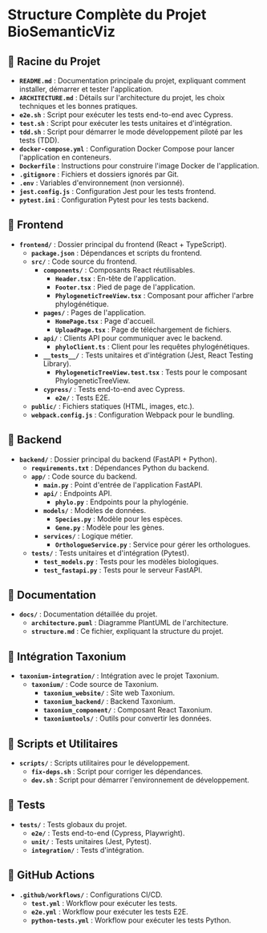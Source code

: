 # Structure Complète du Projet BioSemanticViz

## 📁 Racine du Projet

- **`README.md`** : Documentation principale du projet, expliquant comment installer, démarrer et tester l'application.
- **`ARCHITECTURE.md`** : Détails sur l'architecture du projet, les choix techniques et les bonnes pratiques.
- **`e2e.sh`** : Script pour exécuter les tests end-to-end avec Cypress.
- **`test.sh`** : Script pour exécuter les tests unitaires et d'intégration.
- **`tdd.sh`** : Script pour démarrer le mode développement piloté par les tests (TDD).
- **`docker-compose.yml`** : Configuration Docker Compose pour lancer l'application en conteneurs.
- **`Dockerfile`** : Instructions pour construire l'image Docker de l'application.
- **`.gitignore`** : Fichiers et dossiers ignorés par Git.
- **`.env`** : Variables d'environnement (non versionné).
- **`jest.config.js`** : Configuration Jest pour les tests frontend.
- **`pytest.ini`** : Configuration Pytest pour les tests backend.

## 📁 Frontend

- **`frontend/`** : Dossier principal du frontend (React + TypeScript).
  - **`package.json`** : Dépendances et scripts du frontend.
  - **`src/`** : Code source du frontend.
    - **`components/`** : Composants React réutilisables.
      - **`Header.tsx`** : En-tête de l'application.
      - **`Footer.tsx`** : Pied de page de l'application.
      - **`PhylogeneticTreeView.tsx`** : Composant pour afficher l'arbre phylogénétique.
    - **`pages/`** : Pages de l'application.
      - **`HomePage.tsx`** : Page d'accueil.
      - **`UploadPage.tsx`** : Page de téléchargement de fichiers.
    - **`api/`** : Clients API pour communiquer avec le backend.
      - **`phyloClient.ts`** : Client pour les requêtes phylogénétiques.
    - **`__tests__/`** : Tests unitaires et d'intégration (Jest, React Testing Library).
      - **`PhylogeneticTreeView.test.tsx`** : Tests pour le composant PhylogeneticTreeView.
    - **`cypress/`** : Tests end-to-end avec Cypress.
      - **`e2e/`** : Tests E2E.
  - **`public/`** : Fichiers statiques (HTML, images, etc.).
  - **`webpack.config.js`** : Configuration Webpack pour le bundling.

## 📁 Backend

- **`backend/`** : Dossier principal du backend (FastAPI + Python).
  - **`requirements.txt`** : Dépendances Python du backend.
  - **`app/`** : Code source du backend.
    - **`main.py`** : Point d'entrée de l'application FastAPI.
    - **`api/`** : Endpoints API.
      - **`phylo.py`** : Endpoints pour la phylogénie.
    - **`models/`** : Modèles de données.
      - **`Species.py`** : Modèle pour les espèces.
      - **`Gene.py`** : Modèle pour les gènes.
    - **`services/`** : Logique métier.
      - **`OrthologueService.py`** : Service pour gérer les orthologues.
  - **`tests/`** : Tests unitaires et d'intégration (Pytest).
    - **`test_models.py`** : Tests pour les modèles biologiques.
    - **`test_fastapi.py`** : Tests pour le serveur FastAPI.

## 📁 Documentation

- **`docs/`** : Documentation détaillée du projet.
  - **`architecture.puml`** : Diagramme PlantUML de l'architecture.
  - **`structure.md`** : Ce fichier, expliquant la structure du projet.

## 📁 Intégration Taxonium

- **`taxonium-integration/`** : Intégration avec le projet Taxonium.
  - **`taxonium/`** : Code source de Taxonium.
    - **`taxonium_website/`** : Site web Taxonium.
    - **`taxonium_backend/`** : Backend Taxonium.
    - **`taxonium_component/`** : Composant React Taxonium.
    - **`taxoniumtools/`** : Outils pour convertir les données.

## 📁 Scripts et Utilitaires

- **`scripts/`** : Scripts utilitaires pour le développement.
  - **`fix-deps.sh`** : Script pour corriger les dépendances.
  - **`dev.sh`** : Script pour démarrer l'environnement de développement.

## 📁 Tests

- **`tests/`** : Tests globaux du projet.
  - **`e2e/`** : Tests end-to-end (Cypress, Playwright).
  - **`unit/`** : Tests unitaires (Jest, Pytest).
  - **`integration/`** : Tests d'intégration.

## 📁 GitHub Actions

- **`.github/workflows/`** : Configurations CI/CD.
  - **`test.yml`** : Workflow pour exécuter les tests.
  - **`e2e.yml`** : Workflow pour exécuter les tests E2E.
  - **`python-tests.yml`** : Workflow pour exécuter les tests Python. 